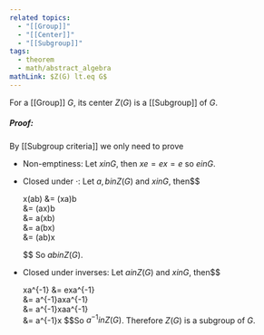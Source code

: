 ```yaml
---
related topics:
  - "[[Group]]"
  - "[[Center]]"
  - "[[Subgroup]]"
tags:
  - theorem
  - math/abstract_algebra
mathLink: $Z(G) lt.eq G$
---
```

For a [[Group]] $G$, its center $Z(G)$ is a [[Subgroup]] of $G$.
##### Proof:
By [[Subgroup criteria]] we only need to prove
- Non-emptiness:
	Let $x in G$, then $xe=ex=e$ so $e in G$.
- Closed under $\cdot$:
	Let $a,b in Z(G)$ and $x in G$, then$$
	
	x(ab) &= (xa)b\
		&= (ax)b\
		&= a(xb)\
		&= a(bx)\
		&= (ab)x
	
	$$ So $ab in Z(G)$.
- Closed under inverses:
	Let $a in Z(G)$ and $x in G$, then$$
	
	xa^{-1} &= exa^{-1}\
		&= a^{-1}axa^{-1}\
		&= a^{-1}xaa^{-1}\
		&= a^{-1}x
	$$So $a^{-1} in Z(G)$.
Therefore $Z(G)$ is a subgroup of $G$.
